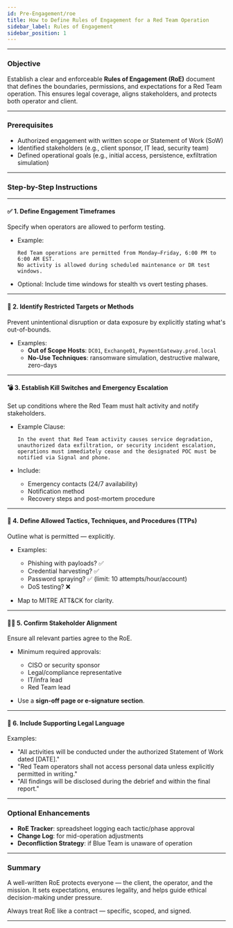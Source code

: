 ```yaml
---
id: Pre-Engagement/roe
title: How to Define Rules of Engagement for a Red Team Operation
sidebar_label: Rules of Engagement
sidebar_position: 1
---
```


---

### Objective

Establish a clear and enforceable **Rules of Engagement (RoE)** document that defines the boundaries, permissions, and expectations for a Red Team operation. This ensures legal coverage, aligns stakeholders, and protects both operator and client.

---

### Prerequisites

- Authorized engagement with written scope or Statement of Work (SoW)
- Identified stakeholders (e.g., client sponsor, IT lead, security team)
- Defined operational goals (e.g., initial access, persistence, exfiltration simulation)

---

### Step-by-Step Instructions

---

#### ✅ 1. Define Engagement Timeframes

Specify when operators are allowed to perform testing.

- Example:
  ```text
  Red Team operations are permitted from Monday–Friday, 6:00 PM to 6:00 AM EST.
  No activity is allowed during scheduled maintenance or DR test windows.
  ```

- Optional: Include time windows for stealth vs overt testing phases.

---

#### 🚫 2. Identify Restricted Targets or Methods

Prevent unintentional disruption or data exposure by explicitly stating what's out-of-bounds.

- Examples:
  - **Out of Scope Hosts**: `DC01`, `Exchange01`, `PaymentGateway.prod.local`
  - **No-Use Techniques**: ransomware simulation, destructive malware, zero-days

---

#### 💣 3. Establish Kill Switches and Emergency Escalation

Set up conditions where the Red Team must halt activity and notify stakeholders.

- Example Clause:
  ```text
  In the event that Red Team activity causes service degradation, unauthorized data exfiltration, or security incident escalation, operations must immediately cease and the designated POC must be notified via Signal and phone.
  ```

- Include:
  - Emergency contacts (24/7 availability)
  - Notification method
  - Recovery steps and post-mortem procedure

---

#### 🧭 4. Define Allowed Tactics, Techniques, and Procedures (TTPs)

Outline what is permitted — explicitly.

- Examples:
  - Phishing with payloads? ✅
  - Credential harvesting? ✅
  - Password spraying? ✅ (limit: 10 attempts/hour/account)
  - DoS testing? ❌

- Map to MITRE ATT&CK for clarity.

---

#### 🧑‍💼 5. Confirm Stakeholder Alignment

Ensure all relevant parties agree to the RoE.

- Minimum required approvals:
  - CISO or security sponsor
  - Legal/compliance representative
  - IT/infra lead
  - Red Team lead

- Use a **sign-off page or e-signature section**.

---

#### 🧾 6. Include Supporting Legal Language

Examples:
- "All activities will be conducted under the authorized Statement of Work dated [DATE]."
- "Red Team operators shall not access personal data unless explicitly permitted in writing."
- "All findings will be disclosed during the debrief and within the final report."

---

### Optional Enhancements

- **RoE Tracker**: spreadsheet logging each tactic/phase approval
- **Change Log**: for mid-operation adjustments
- **Deconfliction Strategy**: if Blue Team is unaware of operation

---

### Summary

A well-written RoE protects everyone — the client, the operator, and the mission. It sets expectations, ensures legality, and helps guide ethical decision-making under pressure.

Always treat RoE like a contract — specific, scoped, and signed.

---
